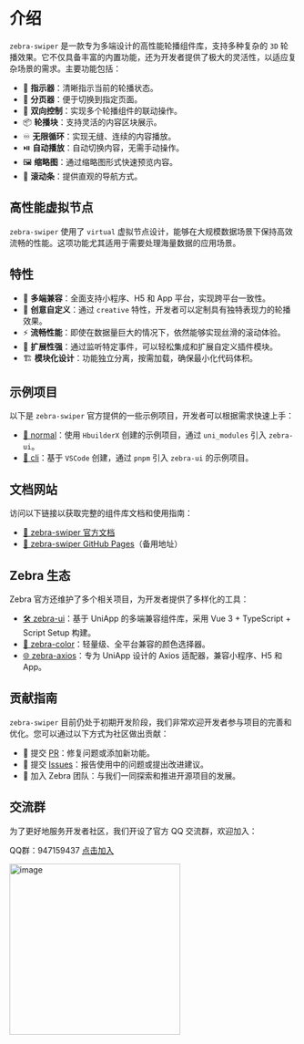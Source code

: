# 介绍

`zebra-swiper` 是一款专为多端设计的高性能轮播组件库，支持多种复杂的 `3D` 轮播效果。它不仅具备丰富的内置功能，还为开发者提供了极大的灵活性，以适应复杂场景的需求。主要功能包括：

- 🎯 **指示器**：清晰指示当前的轮播状态。
- 📄 **分页器**：便于切换到指定页面。
- 🔄 **双向控制**：实现多个轮播组件的联动操作。
- 📦 **轮播块**：支持灵活的内容区块展示。
- ♾️ **无限循环**：实现无缝、连续的内容播放。
- ⏯️ **自动播放**：自动切换内容，无需手动操作。
- 🖼️ **缩略图**：通过缩略图形式快速预览内容。
- 📜 **滚动条**：提供直观的导航方式。

## 高性能虚拟节点

`zebra-swiper` 使用了 `virtual` 虚拟节点设计，能够在大规模数据场景下保持高效流畅的性能。这项功能尤其适用于需要处理海量数据的应用场景。

## 特性

- 🧩 **多端兼容**：全面支持小程序、H5 和 App 平台，实现跨平台一致性。
- 🎨 **创意自定义**：通过 `creative` 特性，开发者可以定制具有独特表现力的轮播效果。
- ⚡ **流畅性能**：即使在数据量巨大的情况下，依然能够实现丝滑的滚动体验。
- 🔧 **扩展性强**：通过监听特定事件，可以轻松集成和扩展自定义插件模块。
- 🏗️ **模块化设计**：功能独立分离，按需加载，确保最小化代码体积。

## 示例项目

以下是 `zebra-swiper` 官方提供的一些示例项目，开发者可以根据需求快速上手：

- [📂 normal](https://github.com/zebra-ui/zebra-ui/tree/master/demos/demo-normal)：使用 `HbuilderX` 创建的示例项目，通过 `uni_modules` 引入 `zebra-ui`。
- [📂 cli](https://github.com/zebra-ui/zebra-ui/tree/master/demos/demo-cli)：基于 `VSCode` 创建，通过 `pnpm` 引入 `zebra-ui` 的示例项目。

## 文档网站

访问以下链接以获取完整的组件库文档和使用指南：

- [📘 zebra-swiper 官方文档](https://zebraui.com/)
- [📘 zebra-swiper GitHub Pages](https://github.zebraui.com/)（备用地址）

## Zebra 生态

Zebra 官方还维护了多个相关项目，为开发者提供了多样化的工具：

- [🛠️ zebra-ui](https://zebraui.com/)：基于 UniApp 的多端兼容组件库，采用 Vue 3 + TypeScript + Script Setup 构建。
- [🎨 zebra-color](https://color.zebraui.com/)：轻量级、全平台兼容的颜色选择器。
- [🌐 zebra-axios](https://axios.zebraui.com/)：专为 UniApp 设计的 Axios 适配器，兼容小程序、H5 和 App。

## 贡献指南

`zebra-swiper` 目前仍处于初期开发阶段，我们非常欢迎开发者参与项目的完善和优化。您可以通过以下方式为社区做出贡献：

- 🔄 提交 [PR](https://github.com/zebra-ui/zebra-swiper/pulls)：修复问题或添加新功能。
- 🐛 提交 [Issues](https://github.com/zebra-ui/zebra-swiper/issues)：报告使用中的问题或提出改进建议。
- 🤝 加入 Zebra 团队：与我们一同探索和推进开源项目的发展。

## 交流群

为了更好地服务开发者社区，我们开设了官方 QQ 交流群，欢迎加入：

QQ群：947159437 [点击加入](http://qm.qq.com/cgi-bin/qm/qr?_wv=1027&k=j0ofK9kA3Um4GXM3mdu0SNFUCOPTapGK&authKey=C%2Fr2jznrkjfCNen37FXpfR30fXpz2piJVCHkDTLHepAoq5OtZxtKXHJc%2BCZ77qFF&noverify=0&group_code=947159437)

<img alt="image" src="https://assets-1256020106.file.myqcloud.com/zebra-ui/source/zebra-qq-code.jpg" style="width:300px;" />
